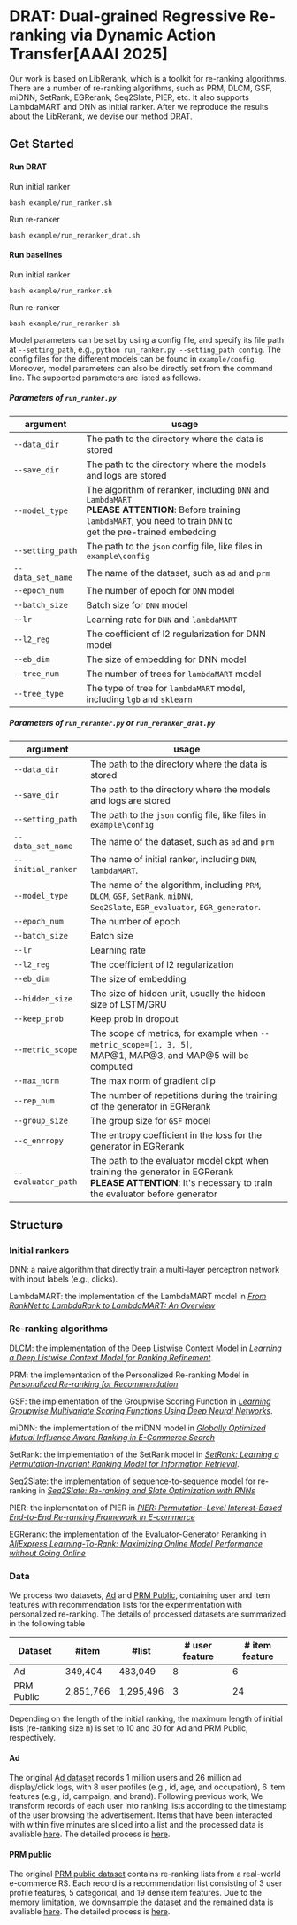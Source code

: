 # DRAT: Dual-grained Regressive Re-ranking via Dynamic Action Transfer[AAAI 2025]
Our work is based on LibRerank, which is a toolkit for re-ranking algorithms. There are a number of re-ranking algorithms, such as PRM, DLCM, GSF, miDNN, SetRank, EGRerank, Seq2Slate, PIER, etc. It also supports LambdaMART and DNN as initial ranker. After we reproduce the results about the LibRerank, we devise our method DRAT.

## Get Started

#### Run DRAT
Run initial ranker
```
bash example/run_ranker.sh
```
Run re-ranker
```
bash example/run_reranker_drat.sh
```

#### Run baselines
Run initial ranker
```
bash example/run_ranker.sh
```
Run re-ranker
```
bash example/run_reranker.sh
```
Model parameters can be set by using a config file, and specify its file path at `--setting_path`, e.g., `python run_ranker.py --setting_path config`. The config files for the different models can be found in `example/config`. Moreover, model parameters can also be directly set from the command line. The supported parameters are listed as follows.
##### Parameters of `run_ranker.py`
| argument          | usage                                                        |
| ----------------- | ------------------------------------------------------------ |
| `--data_dir`      | The path to the directory where the data is stored           |
| `--save_dir`      | The path to the directory where the models and logs are stored         |
| `--model_type`    | The algorithm of reranker, including `DNN` and `LambdaMART`<br />**PLEASE ATTENTION**: Before training `lambdaMART`,  you need to train  `DNN` to <br /> get the pre-trained embedding |
| `--setting_path`  | The path to the `json` config file, like files in `example\config` |
| `--data_set_name` | The name of the dataset, such as `ad` and `prm`              |
| `--epoch_num`     | The number of  epoch for `DNN` model                         |
| `--batch_size`    | Batch size for `DNN` model                                   |
| `--lr`            | Learning rate for `DNN` and `lambdaMART`                     |
| `--l2_reg`        | The coefficient of l2 regularization for DNN model           |
| `--eb_dim`        | The size of embedding for DNN model                          |
| `--tree_num`      | The number of trees for `lambdaMART` model                   |
| `--tree_type`     | The type of tree for `lambdaMART` model, including `lgb` and `sklearn` |



##### Parameters of `run_reranker.py` or `run_reranker_drat.py`

| argument           | usage                                                        |
| ------------------ | ------------------------------------------------------------ |
| `--data_dir`       | The path to the directory where the data is stored                 |
| `--save_dir`       | The path to the directory where the models and logs are stored     |
| `--setting_path`   | The path to the `json` config file, like files in `example\config` |
| `--data_set_name`  | The name of the dataset, such as `ad` and `prm`              |
| `--initial_ranker` | The name of initial ranker, including `DNN`, `lambdaMART`.   |
| `--model_type`     | The name of the algorithm, including `PRM`, `DLCM`, `GSF`, `SetRank`, `miDNN`,<br /> `Seq2Slate`, `EGR_evaluator`, `EGR_generator`. |
| `--epoch_num`      | The number of  epoch                                         |
| `--batch_size`     | Batch size                                                   |
| `--lr`             | Learning rate                                                |
| `--l2_reg`         | The coefficient of l2 regularization                         |
| `--eb_dim`         | The size of embedding                                        |
| `--hidden_size`    | The size of hidden unit, usually the hideen size of LSTM/GRU |
| `--keep_prob`      | Keep prob in dropout                                         |
| `--metric_scope`   | The scope of metrics, for example when `--metric_scope=[1, 3, 5]`,  <br />MAP@1, MAP@3, and MAP@5 will be computed |
| `--max_norm`       | The max norm of gradient clip                                |
| `--rep_num`        | The number of repetitions during the training of the generator in EGRerank |
| `--group_size`     | The group size for `GSF` model                               |
| `--c_enrropy`      | The entropy coefficient in the loss for the generator in EGRerank |
| `--evaluator_path` | The path to the evaluator model ckpt when training the generator in EGRerank<br /> **PLEASE ATTENTION**: It's necessary to train the evaluator before generator |


## Structure

### Initial rankers
DNN: a naive algorithm that directly train a multi-layer perceptron network with input labels (e.g., clicks).

LambdaMART: the implementation of the LambdaMART model in <a href="https://www.microsoft.com/en-us/research/wp-content/uploads/2016/02/MSR-TR-2010-82.pdf">*From RankNet to LambdaRank to LambdaMART: An Overview*</a>
### Re-ranking algorithms
DLCM: the implementation of the Deep Listwise Context Model in <a href="https://arxiv.org/pdf/1804.05936.pdf">*Learning a Deep Listwise Context Model for Ranking Refinement*</a>.

PRM: the implementation of the Personalized Re-ranking Model in <a href="https://arxiv.org/pdf/1904.06813.pdf">*Personalized Re-ranking for Recommendation*</a>

GSF: the implementation of the Groupwise Scoring Function in <a href="https://arxiv.org/pdf/1811.04415.pdf">*Learning Groupwise Multivariate Scoring Functions Using Deep Neural Networks*</a>.

miDNN: the implementation of the miDNN model in <a href="https://www.ijcai.org/proceedings/2018/0518.pdf">*Globally Optimized Mutual Influence Aware Ranking in E-Commerce Search*</a>

SetRank: the implementation of the SetRank model in <a href="https://arxiv.org/abs/1912.05891">*SetRank: Learning a Permutation-Invariant Ranking Model for Information Retrieval*</a>.

Seq2Slate: the implementation of sequence-to-sequence model for re-ranking in <a href="https://arxiv.org/pdf/1810.02019.pdf">*Seq2Slate: Re-ranking and Slate Optimization with RNNs*</a>

PIER: the inplementation of PIER in <a href="https://arxiv.org/pdf/2302.03487">*PIER: Permutation-Level Interest-Based End-to-End Re-ranking Framework in E-commerce*</a>

EGRerank: the implementation of the Evaluator-Generator Reranking in <a href="https://arxiv.org/pdf/2003.11941.pdf">*AliExpress Learning-To-Rank: Maximizing Online Model Performance without Going Online*</a>


### Data

We process two datasets, [Ad](https://tianchi.aliyun.com/dataset/dataDetail?dataId=56) and [PRM Public](https://github.com/rank2rec/rerank), containing user and item features with recommendation lists for the experimentation with personalized re-ranking. The details of processed datasets are summarized in the following table

| Dataset    | #item     | #list     | # user feature | #  item feature |
| ---------- | --------- | --------- | -------------- | --------------- |
| Ad         | 349,404   | 483,049   | 8              | 6               |
| PRM Public | 2,851,766 | 1,295,496 | 3              | 24              |

Depending on the length of the initial ranking, the maximum length of initial lists (re-ranking size n) is set to 10 and 30 for Ad and PRM Public, respectively.
#### Ad

The original [Ad dataset](https://tianchi.aliyun.com/dataset/dataDetail?dataId=56) records 1 million users and 26 million ad display/click logs, with 8 user profiles (e.g., id, age, and occupation), 6 item features (e.g., id, campaign, and brand). Following previous work, We transform records of each user into ranking lists according to the timestamp of the user browsing the advertisement. Items that have been interacted with within five minutes are sliced into a list and the processed data is avaliable [here](https://github.com/LibRerank-Community/LibRerank/tree/master/Data/ad). The detailed process is [here](https://github.com/LibRerank-Community/LibRerank/blob/master/Data/preprocess_ad.py).

#### PRM public

The original [PRM public dataset](https://github.com/rank2rec/rerank) contains re-ranking lists from a real-world e-commerce RS. Each record is a recommendation list consisting of 3 user profile features, 5 categorical, and 19 dense item features.  Due to the memory limitation, we downsample the dataset and the remained data is avaliable [here](https://drive.google.com/drive/folders/1c8HPVFAsLP6BwDzDRjd2Xs-BVP117uWQ?usp=sharing). The detailed process is [here](https://github.com/LibRerank-Community/LibRerank/blob/master/Data/preprocess_prm.py).

